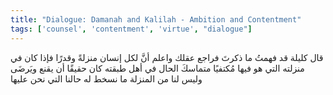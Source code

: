 ```yaml
---
title: "Dialogue: Damanah and Kalilah - Ambition and Contentment"
tags: ['counsel', 'contentment', 'virtue', "dialogue"]
---
```


 قال كليلة قد فهمتُ ما ذكرتَ فراجع عقلك واعلم أنَّ لكل إنسان منزلةً وقدرًا فإذا كان في منزلته التي هو فيها مُكتفيًا متماسكَ الحال في أهل طبقته كان حقيقًا أن يقنع ويَرضَى وليس لنا من المنزلة ما نسخط له حالنا التي نحن عليها
